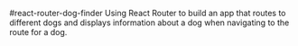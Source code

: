 #react-router-dog-finder
Using React Router to build an app that routes to different dogs and displays information about a dog when navigating to the route for a dog.
